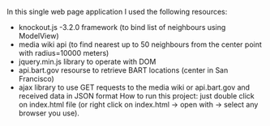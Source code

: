 In this single web page application I used the following resources:
- knockout.js -3.2.0 framework (to bind list of neighbours using ModelView)
- media wiki api (to find nearest up to 50 neighbours from the center point with radius=10000 meters)
- jquery.min.js library to operate with DOM
- api.bart.gov resourse to retrieve BART locations (center in San Francisco)
- ajax library to use GET requests to the media wiki or api.bart.gov and received
  data in JSON format
  How to run this project: just double click on index.html file (or right click on index.html -> open with -> 
select any browser you use).